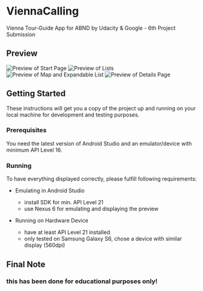 # ViennaCalling

Vienna Tour-Guide App for ABND by Udacity &amp; Google - 6th Project Submission

## Preview

![Preview of Start Page](https://raw.githubusercontent.com/fablwesn/ViennaCalling/master/preview_home.png)
![Preview of Lists](https://raw.githubusercontent.com/fablwesn/ViennaCalling/master/preview_list.png) 
![Preview of Map and Expandable List](https://raw.githubusercontent.com/fablwesn/ViennaCalling/master/preview_map_explist.png)
![Preview of Details Page](https://raw.githubusercontent.com/fablwesn/ViennaCalling/master/preview_detail.png)

## Getting Started

These instructions will get you a copy of the project up and running on your local machine for development and testing purposes.

### Prerequisites

You need the latest version of Android Studio and an emulator/device with minimum API Level 16.

### Running

To have everything displayed correctly, please fulfill following requirements:

- Emulating in Android Studio
  - install SDK for min. API Level 21
  - use Nexus 6 for emulating and displaying the preview

- Running on Hardware Device
  - have at least API Level 21 installed
  - only tested on Samsung Galaxy S6, chose a device with similar display (560dpi)
  
  
## Final Note

### this has been done for educational purposes only!
